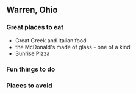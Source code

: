 ## Warren, Ohio

### Great places to eat
- Great Greek and Italian food
- the McDonald's made of glass - one of a kind
- Sunrise Pizza

### Fun things to do

### Places to avoid
